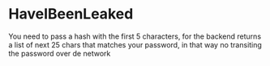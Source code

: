 # HaveIBeenLeaked
 You need to pass a hash with the first 5 characters, for the backend returns a list of next 25 chars that matches your password, in that way no transiting the password over de network
